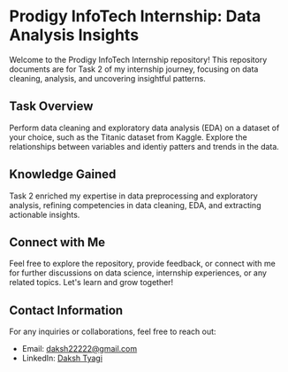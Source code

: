 # Prodigy InfoTech Internship: Data Analysis Insights

Welcome to the Prodigy InfoTech Internship repository! This repository documents are for Task 2 of my internship journey, focusing on data cleaning, analysis, and uncovering insightful patterns.

## Task Overview

Perform data cleaning and exploratory data analysis (EDA) on a dataset of your choice, such as the Titanic dataset from Kaggle. Explore the relationships between variables and identiy patters and trends in the data.

## Knowledge Gained

Task 2 enriched my expertise in data preprocessing and exploratory analysis, refining competencies in data cleaning, EDA, and extracting actionable insights.

## Connect with Me

Feel free to explore the repository, provide feedback, or connect with me for further discussions on data science, internship experiences, or any related topics. Let's learn and grow together!

## Contact Information

For any inquiries or collaborations, feel free to reach out:

- Email: [daksh22222@gmail.com](mailto:daksh22222@gmail.com)
- LinkedIn: [Daksh Tyagi](https://www.linkedin.com/in/daksh-tyagi/)
